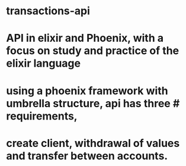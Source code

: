 # transactions-api
# API in elixir and Phoenix, with a focus on study and practice of the elixir language 
# using a phoenix framework with umbrella structure, api has three # requirements, 
# create client, withdrawal of values and transfer between accounts.


